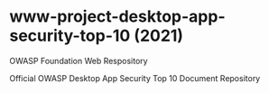 # www-project-desktop-app-security-top-10 (2021)
OWASP Foundation Web Respository


Official OWASP Desktop App Security Top 10 Document Repository


